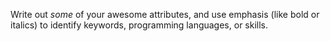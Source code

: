 Write out *some* of your awesome attributes, and use emphasis (like bold or italics) to identify keywords, programming languages, or skills. 

